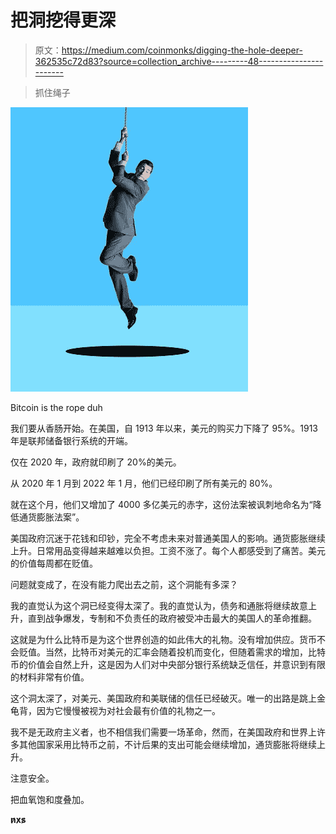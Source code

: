 # 把洞挖得更深

> 原文：<https://medium.com/coinmonks/digging-the-hole-deeper-362535c72d83?source=collection_archive---------48----------------------->

> 抓住绳子

![](img/01cf6c8cbd0439872586439cd5e19506.png)

Bitcoin is the rope duh

我们要从香肠开始。在美国，自 1913 年以来，美元的购买力下降了 95%。1913 年是联邦储备银行系统的开端。

仅在 2020 年，政府就印刷了 20%的美元。

从 2020 年 1 月到 2022 年 1 月，他们已经印刷了所有美元的 80%。

就在这个月，他们又增加了 4000 多亿美元的赤字，这份法案被讽刺地命名为“降低通货膨胀法案”。

美国政府沉迷于花钱和印钞，完全不考虑未来对普通美国人的影响。通货膨胀继续上升。日常用品变得越来越难以负担。工资不涨了。每个人都感受到了痛苦。美元的价值每周都在贬值。

问题就变成了，在没有能力爬出去之前，这个洞能有多深？

我的直觉认为这个洞已经变得太深了。我的直觉认为，债务和通胀将继续故意上升，直到战争爆发，专制和不负责任的政府被受冲击最大的美国人的革命推翻。

这就是为什么比特币是为这个世界创造的如此伟大的礼物。没有增加供应。货币不会贬值。当然，比特币对美元的汇率会随着投机而变化，但随着需求的增加，比特币的价值会自然上升，这是因为人们对中央部分银行系统缺乏信任，并意识到有限的材料非常有价值。

这个洞太深了，对美元、美国政府和美联储的信任已经破灭。唯一的出路是跳上金龟背，因为它慢慢被视为对社会最有价值的礼物之一。

我不是无政府主义者，也不相信我们需要一场革命，然而，在美国政府和世界上许多其他国家采用比特币之前，不计后果的支出可能会继续增加，通货膨胀将继续上升。

注意安全。

把血氧饱和度叠加。

**n̷x̷s̷**